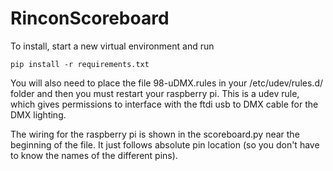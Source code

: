 # RinconScoreboard

To install, start a new virtual environment and run
```
pip install -r requirements.txt
```

You will also need to place the file 98-uDMX.rules in your /etc/udev/rules.d/ folder and then you must restart your raspberry pi. This is a udev rule, which gives permissions to interface with the ftdi usb to DMX cable for the DMX lighting.

The wiring for the raspberry pi is shown in the scoreboard.py near the beginning of the file. It just follows absolute pin location (so you don't have to know the names of the different pins).
